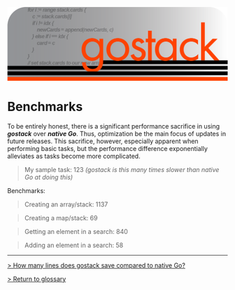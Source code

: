 ![Banner](../images/gostack_SmallerTransparent.png)

<h1>Benchmarks</h1>

To be entirely honest, there is a significant performance sacrifice in using ***gostack*** over ***native Go***.  Thus, optimization be the main focus of updates in future releases.  This sacrifice, however, especially apparent when performing basic tasks, but the performance difference exponentially alleviates as tasks become more complicated.

> My sample task: 123 *(gostack is this many times slower than native Go at doing this)*

Benchmarks:

> Creating an array/stack: 1137

> Creating a map/stack: 69

> Getting an element in a search: 840

> Adding an element in a search: 58

---

 [> How many lines does gostack save compared to native Go?](race.md)

 [> Return to glossary](../README.md)